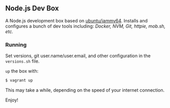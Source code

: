## Node.js Dev Box

A Node.js development box based on [ubuntu/jammy64][jammy-box]. Installs and configures a bunch of dev tools including:
_Docker, NVM, Git, httpie, mob.sh, etc._

### Running

Set versions, git user.name/user.email, and other configuration in the `versions.sh` file.

`up` the box with:

```bash
$ vagrant up
```

This may take a while, depending on the speed of your internet connection.

Enjoy!

<!-- ref links -->
[jammy-box]: https://app.vagrantup.com/ubuntu/boxes/jammy64 "Ubuntu Jammy Vagrant box"
